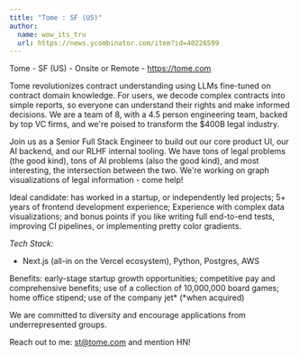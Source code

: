 ```yaml
---
title: "Tome : SF (US)"
author:
  name: wow_its_tru
  url: https://news.ycombinator.com/item?id=40226599
---
```

Tome - SF (US) - Onsite or Remote - <a href="https:&#x2F;&#x2F;tome.com" rel="nofollow">https:&#x2F;&#x2F;tome.com</a>

Tome revolutionizes contract understanding using LLMs fine-tuned on contract domain knowledge. For users, we decode complex contracts into simple reports, so everyone can understand their rights and make informed decisions. We are a team of 8, with a 4.5 person engineering team, backed by top VC firms, and we&#x27;re poised to transform the $400B legal industry.

Join us as a Senior Full Stack Engineer to build out our core product UI, our AI backend, and our RLHF internal tooling. We have tons of legal problems (the good kind), tons of AI problems (also the good kind), and most interesting, the intersection between the two. We&#x27;re working on graph visualizations of legal information - come help!

Ideal candidate: has worked in a startup, or independently led projects; 5+ years of frontend development experience; Experience with complex data visualizations; and bonus points if you like writing full end-to-end tests, improving CI pipelines, or implementing pretty color gradients.

*Tech Stack:*

- Next.js (all-in on the Vercel ecosystem), Python, Postgres, AWS

Benefits: early-stage startup growth opportunities; competitive pay and comprehensive benefits; use of a collection of 10,000,000 board games; home office stipend; use of the company jet* (*when acquired)

We are committed to diversity and encourage applications from underrepresented groups.

Reach out to me: st@tome.com and mention HN!
